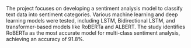 The project focuses on developing a sentiment analysis model to classify text data into sentiment categories. 
Various machine learning and deep learning models were tested, including LSTM, Bidirectional LSTM, and transformer-based models like RoBERTa and ALBERT.
The study identifies RoBERTa as the most accurate model for multi-class sentiment analysis, achieving an accuracy of 91.8%.
